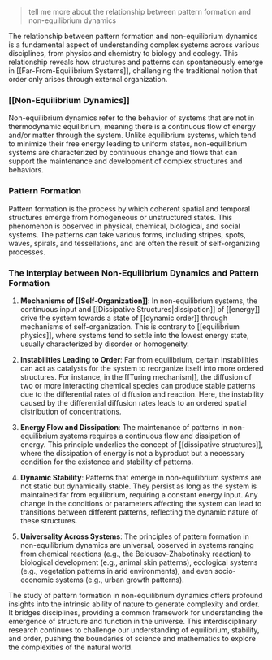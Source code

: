 > tell me more about the relationship between pattern formation and non-equilibrium dynamics

The relationship between pattern formation and non-equilibrium dynamics is a fundamental aspect of understanding complex systems across various disciplines, from physics and chemistry to biology and ecology. This relationship reveals how structures and patterns can spontaneously emerge in [[Far-From-Equilibrium Systems]], challenging the traditional notion that order only arises through external organization.

### [[Non-Equilibrium Dynamics]]

Non-equilibrium dynamics refer to the behavior of systems that are not in thermodynamic equilibrium, meaning there is a continuous flow of energy and/or matter through the system. Unlike equilibrium systems, which tend to minimize their free energy leading to uniform states, non-equilibrium systems are characterized by continuous change and flows that can support the maintenance and development of complex structures and behaviors.

### Pattern Formation

Pattern formation is the process by which coherent spatial and temporal structures emerge from homogeneous or unstructured states. This phenomenon is observed in physical, chemical, biological, and social systems. The patterns can take various forms, including stripes, spots, waves, spirals, and tessellations, and are often the result of self-organizing processes.

### The Interplay between Non-Equilibrium Dynamics and Pattern Formation

1. **Mechanisms of [[Self-Organization]]**: In non-equilibrium systems, the continuous input and [[Dissipative Structures|dissipation]] of [[energy]] drive the system towards a state of [[dynamic order]] through mechanisms of self-organization. This is contrary to [[equilibrium physics]], where systems tend to settle into the lowest energy state, usually characterized by disorder or homogeneity.

2. **Instabilities Leading to Order**: Far from equilibrium, certain instabilities can act as catalysts for the system to reorganize itself into more ordered structures. For instance, in the [[Turing mechanism]], the diffusion of two or more interacting chemical species can produce stable patterns due to the differential rates of diffusion and reaction. Here, the instability caused by the differential diffusion rates leads to an ordered spatial distribution of concentrations.

3. **Energy Flow and Dissipation**: The maintenance of patterns in non-equilibrium systems requires a continuous flow and dissipation of energy. This principle underlies the concept of [[dissipative structures]], where the dissipation of energy is not a byproduct but a necessary condition for the existence and stability of patterns.

4. **Dynamic Stability**: Patterns that emerge in non-equilibrium systems are not static but dynamically stable. They persist as long as the system is maintained far from equilibrium, requiring a constant energy input. Any change in the conditions or parameters affecting the system can lead to transitions between different patterns, reflecting the dynamic nature of these structures.

5. **Universality Across Systems**: The principles of pattern formation in non-equilibrium dynamics are universal, observed in systems ranging from chemical reactions (e.g., the Belousov-Zhabotinsky reaction) to biological development (e.g., animal skin patterns), ecological systems (e.g., vegetation patterns in arid environments), and even socio-economic systems (e.g., urban growth patterns).

The study of pattern formation in non-equilibrium dynamics offers profound insights into the intrinsic ability of nature to generate complexity and order. It bridges disciplines, providing a common framework for understanding the emergence of structure and function in the universe. This interdisciplinary research continues to challenge our understanding of equilibrium, stability, and order, pushing the boundaries of science and mathematics to explore the complexities of the natural world.